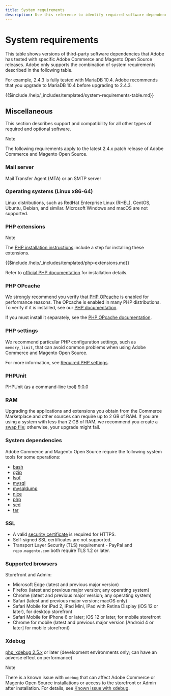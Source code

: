 ```yaml
---
title: System requirements
description: Use this reference to identify required software dependencies that have been tested with Adobe Commerce and Magento Open Source releases.
---
```


# System requirements

This table shows versions of third-party software dependencies that Adobe has tested with specific Adobe Commerce and Magento Open Source releases. Adobe only supports the combination of system requirements described in the following table.

For example, 2.4.3 is fully tested with MariaDB 10.4. Adobe recommends that you upgrade to MariaDB 10.4 before upgrading to 2.4.3.

{{$include /help/_includes/templated/system-requirements-table.md}}

## Miscellaneous

This section describes support and compatibility for all other types of required and optional software.

>[!NOTE]
>
>The following requirements apply to the latest 2.4.x patch release of Adobe Commerce and Magento Open Source.

### Mail server

Mail Transfer Agent (MTA) or an SMTP server

### Operating systems (Linux x86-64)

Linux distributions, such as RedHat Enterprise Linux (RHEL), CentOS, Ubuntu, Debian, and similar. Microsoft Windows and macOS are not supported.

### PHP extensions

>[!NOTE]
>
>The [PHP installation instructions](prerequisites/php-settings.md) include a step for installing these extensions.

{{$include /help/_includes/templated/php-extensions.md}}

Refer to [official PHP documentation](https://php.net/manual/en/extensions.php) for installation details.

### PHP OPcache

We strongly recommend you verify that [PHP OPcache](https://php.net/manual/en/intro.opcache.php) is enabled for performance reasons. The OPcache is enabled in many PHP distributions. To verify if it is installed, see our [PHP documentation](prerequisites/php-settings.md).

If you must install it separately, see the [PHP OPcache documentation](https://php.net/manual/en/opcache.setup.php).

### PHP settings

We recommend particular PHP configuration settings, such as `memory_limit`, that can avoid common problems when using Adobe Commerce and Magento Open Source.

For more information, see [Required PHP settings](prerequisites/php-settings.md).

### PHPUnit

PHPUnit (as a command-line tool) 9.0.0

### RAM

Upgrading the applications and extensions you obtain from the Commerce Marketplace and other sources can require up to 2 GB of RAM. If you are using a system with less than 2 GB of RAM, we recommend you create a [swap file](https://support.magento.com/hc/en-us/articles/360032980432); otherwise, your upgrade might fail.

### System dependencies

Adobe Commerce and Magento Open Source require the following system tools for some operations:

-  [bash](https://www.gnu.org/software/bash/)
-  [gzip](https://www.gzip.org/)
-  [lsof](https://linux.die.net/man/8/lsof)
-  [mysql](https://www.mysql.com/)
-  [mysqldump](https://dev.mysql.com/doc/refman/8.0/en/mysqldump.html)
-  [nice](https://linux.die.net/man/1/nice)
-  [php](https://www.php.net/)
-  [sed](https://www.gnu.org/software/sed/manual/sed.html)
-  [tar](https://linux.die.net/man/1/tar)

### SSL

-  A valid [security certificate](https://glossary.magento.com/security-certificate) is required for HTTPS.
-  Self-signed SSL certificates are not supported.
-  Transport Layer Security (TLS) requirement - PayPal and `repo.magento.com` both require TLS 1.2 or later.

### Supported browsers

Storefront and Admin:

-  Microsoft Edge (latest and previous major version)
-  Firefox (latest and previous major version; any operating system)
-  Chrome (latest and previous major version; any operating system)
-  Safari (latest and previous major version; macOS only)
-  Safari Mobile for iPad 2, iPad Mini, iPad with Retina Display (iOS 12 or later), for desktop storefront
-  Safari Mobile for iPhone 6 or later; iOS 12 or later, for mobile storefront
-  Chrome for mobile (latest and previous major version [Android 4 or later] for mobile storefront)

### Xdebug

[php_xdebug 2.5.x](https://xdebug.org/download) or later (development environments only; can have an adverse effect on performance)

>[!NOTE]
>
>There is a known issue with `xdebug` that can affect Adobe Commerce or Magento Open Source installations or access to the storefront or Admin after installation. For details, see [Known issue with xdebug](https://support.magento.com/hc/en-us/articles/360034242212).
